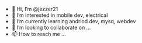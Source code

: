 - 👋 Hi, I’m @jezzer21
- 👀 I’m interested in mobile dev, electrical
- 🌱 I’m currently learning andriod dev, mysq, webdev
- 💞️ I’m looking to collaborate on ...
- 📫 How to reach me ...

<!---
jezzer21/jezzer21 is a ✨ special ✨ repository because its `README.md` (this file) appears on your GitHub profile.
You can click the Preview link to take a look at your changes.
--->
